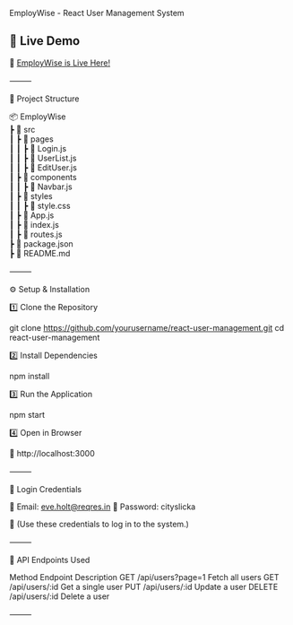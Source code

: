

EmployWise - React User Management System

## 🚀 Live Demo 

🔗 [EmployWise is Live Here!](https://employwise-hgpf.onrender.com/)

⸻

📂 Project Structure

📦 EmployWise  
 ┣ 📂 src  
 ┃ ┣ 📂 pages  
 ┃ ┃ ┣ 📄 Login.js  
 ┃ ┃ ┣ 📄 UserList.js  
 ┃ ┃ ┣ 📄 EditUser.js  
 ┃ ┣ 📂 components  
 ┃ ┃ ┣ 📄 Navbar.js  
 ┃ ┣ 📂 styles  
 ┃ ┃ ┣ 📄 style.css  
 ┃ ┣ 📄 App.js  
 ┃ ┣ 📄 index.js  
 ┃ ┣ 📄 routes.js  
 ┣ 📄 package.json  
 ┣ 📄 README.md  



⸻

⚙️ Setup & Installation

1️⃣ Clone the Repository

git clone https://github.com/yourusername/react-user-management.git
cd react-user-management

2️⃣ Install Dependencies

npm install

3️⃣ Run the Application

npm start

4️⃣ Open in Browser

🔗 http://localhost:3000

⸻

🔑 Login Credentials

📧 Email: eve.holt@reqres.in
🔑 Password: cityslicka


📝 (Use these credentials to log in to the system.)

⸻

📌 API Endpoints Used

Method	Endpoint	Description
GET	/api/users?page=1	Fetch all users
GET	/api/users/:id	Get a single user
PUT	/api/users/:id	Update a user
DELETE	/api/users/:id	Delete a user



⸻
